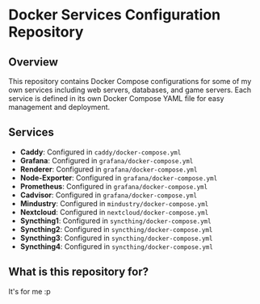 # Docker Services Configuration Repository

## Overview

This repository contains Docker Compose configurations for some of my own services including web servers, databases, and game servers. Each service is defined in its own Docker Compose YAML file for easy management and deployment.


## Services

- **Caddy**: Configured in `caddy/docker-compose.yml`
- **Grafana**: Configured in `grafana/docker-compose.yml`
- **Renderer**: Configured in `grafana/docker-compose.yml`
- **Node-Exporter**: Configured in `grafana/docker-compose.yml`
- **Prometheus**: Configured in `grafana/docker-compose.yml`
- **Cadvisor**: Configured in `grafana/docker-compose.yml`
- **Mindustry**: Configured in `mindustry/docker-compose.yml`
- **Nextcloud**: Configured in `nextcloud/docker-compose.yml`
- **Syncthing1**: Configured in `syncthing/docker-compose.yml`
- **Syncthing2**: Configured in `syncthing/docker-compose.yml`
- **Syncthing3**: Configured in `syncthing/docker-compose.yml`
- **Syncthing4**: Configured in `syncthing/docker-compose.yml`
## What is this repository for?
It's for me :p
